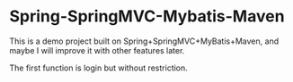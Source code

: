 # Spring-SpringMVC-Mybatis-Maven
This is a demo project built on Spring+SpringMVC+MyBatis+Maven, and maybe I will improve it with other features later.

The first function is login but without restriction.